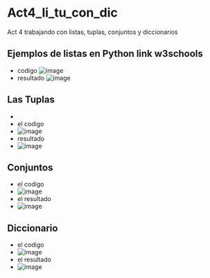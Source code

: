 # Act4_li_tu_con_dic
Act 4 trabajando con listas, tuplas, conjuntos y diccionarios 
## Ejemplos de listas en Python link w3schools

- codigo
![image](https://github.com/user-attachments/assets/ab330b87-e31c-4102-b50d-33cd921d5f6f)
- resultado
![image](https://github.com/user-attachments/assets/ffdb7a8a-7e7c-4bcf-ba9f-7cdc17d8a593)

## Las Tuplas 
-
- el codigo
- ![image](https://github.com/user-attachments/assets/c29c873d-9e7e-4398-a98e-3431bc3e69cc)
- resultado
- ![image](https://github.com/user-attachments/assets/eaec47cc-d5b1-4eee-8e95-64cbcb99dd3e)

## Conjuntos 

- el codigo
- ![image](https://github.com/user-attachments/assets/1df8f0b3-7ffd-451c-9011-0b48bd08e337)
- el resultado
- ![image](https://github.com/user-attachments/assets/53a2d5d4-ee3e-4220-9864-0e3eea6e27ad)

## Diccionario

- el codigo
- ![image](https://github.com/user-attachments/assets/40f8c03d-85d1-405b-a1e3-3967483c6314)
- el resultado
- ![image](https://github.com/user-attachments/assets/ea03fa7e-5cb5-4d3f-8a2e-04abefcaeace)





